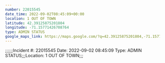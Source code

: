 ```yaml
---
number: 22015545
date_time: 2022-09-02T08:45:09+00:00
location: 1 OUT OF TOWN
latitude: 42.39125875201804
longitude: -71.15771426708764
type: ADMIN STATUS
google_maps_link: https://maps.google.com/?q=42.39125875201804,-71.15771426708764
---
```


;;;;;;Incident #: 22015545  Date: 2022-09-02 08:45:09   Type: ADMIN STATUS;;;Location: 1 OUT OF TOWN;;;

